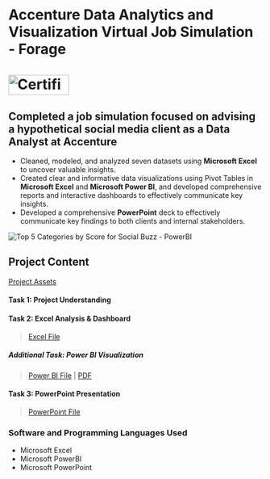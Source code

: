 # Accenture Data Analytics and Visualization Virtual Job Simulation - Forage<br><br> <a href="https://forage-uploads-prod.s3.amazonaws.com/completion-certificates/Accenture%20North%20America/hzmoNKtzvAzXsEqx8_Accenture%20North%20America_TeJAqCY4WoniQCcQL_1723569398915_completion_certificate.pdf"><img src="https://github.com/user-attachments/assets/9215e305-8d11-4a87-9779-fc3488e5ce79" alt="Certificate" width="120" height="40"></a>

## Completed a job simulation focused on advising a hypothetical social media client as a Data Analyst at Accenture
- Cleaned, modeled, and analyzed seven datasets using **Microsoft Excel** to uncover valuable insights.
- Created clear and informative data visualizations using Pivot Tables in **Microsoft Excel** and **Microsoft Power BI**, and developed comprehensive reports and interactive dashboards to effectively communicate key insights.
- Developed a comprehensive **PowerPoint** deck to effectively communicate key findings to both clients and internal stakeholders.

![Top 5 Categories by Score for Social Buzz - PowerBI](https://github.com/user-attachments/assets/f4eca3e3-3082-438a-9b40-e6553c955700)

## Project Content
[Project Assets](https://github.com/git-elton-s/Forage-Accenture-Data-Analytics-and-Visualization/tree/main/assets)

#### Task 1: Project Understanding

#### Task 2: Excel Analysis & Dashboard
> [Excel File](https://github.com/git-elton-s/Forage-Accenture-Data-Analytics-and-Visualization/blob/main/Task%202%20-%20Top%205%20Categories%20by%20Score%20for%20Social%20Buzz.xlsx)
##### Additional Task: Power BI Visualization
> [Power BI File](https://github.com/git-elton-s/Forage-Accenture-Data-Analytics-and-Visualization/blob/main/Task%202%20-%20Top%205%20Categories%20by%20Score%20for%20Social%20Buzz.pbix) | [PDF](https://github.com/git-elton-s/Forage-Accenture-Data-Analytics-and-Visualization/blob/main/Task%202%20-%20Top%205%20Categories%20by%20Score%20for%20Social%20Buzz.pdf)

#### Task 3: PowerPoint Presentation
> [PowerPoint File](https://github.com/git-elton-s/Forage-Accenture-Data-Analytics-and-Visualization/blob/main/Task%203%20-%20Data%20Analytics%20Presentation.pptx)


### Software and Programming Languages Used 
- Microsoft Excel
- Microsoft PowerBI
- Microsoft PowerPoint
